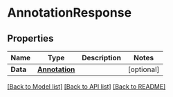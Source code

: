 # AnnotationResponse

## Properties
Name | Type | Description | Notes
------------ | ------------- | ------------- | -------------
**Data** | [**Annotation**](Annotation.md) |  | [optional] 

[[Back to Model list]](../README.md#documentation-for-models) [[Back to API list]](../README.md#documentation-for-api-endpoints) [[Back to README]](../README.md)


